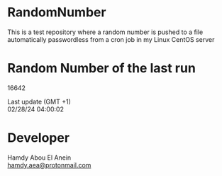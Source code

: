 # RandomNumber    
This is a test repository where a random number is pushed to a file automatically passwordless from a cron job in my Linux CentOS server    
# Random Number of the last run   
16642
      
Last update (GMT +1)    
02/28/24 04:00:02
# Developer    
Hamdy Abou El Anein   
hamdy.aea@protonmail.com
